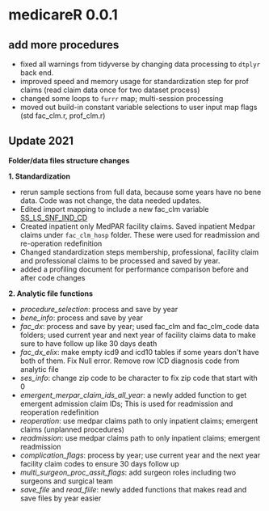 # medicareR 0.0.1

## add more procedures
* fixed all warnings from tidyverse by changing data processing to `dtplyr` back end.
* improved speed and memory usage for standardization step for prof claims (read claim data once for two dataset process)
* changed some loops to `furrr` map; multi-session processing
* moved out build-in constant variable selections to user input map flags (std fac_clm.r, prof_clm.r)

## Update 2021

**Folder/data files structure changes**

**1. Standardization**
  - rerun sample sections from full data, because some years have no bene data. Code was not change, the data needed updates.
  - Edited import mapping to include a new fac_clm variable [SS_LS_SNF_IND_CD](https://resdac.org/cms-data/variables/medpar-short-staylong-staysnf-indicator-code)
  - Created inpatient only MedPAR facility claims. Saved inpatient Medpar claims under `fac_clm_hosp` folder. These were used for readmission and re-operation redefinition
  - Changed standardization steps membership, professional, facility claim and professional claims to be processed and saved by year. 
  - added a profiling document for performance comparison before and after code changes
  
**2. Analytic file functions**
 - *procedure_selection*: process and save by year
 - *bene_info*:  process and save by year
 - *fac_dx*: process and save by year; used fac_clm and fac_clm_code data folders; used current year and next year of facility claims data to make sure to have follow up like 30 days death
 - *fac_dx_elix*: make empty icd9 and icd10 tables if some years don't have both of them. Fix Null error. Remove row ICD diagnosis code from analytic file
 - *ses_info*: change zip code to be character to fix zip code that start with 0
 - *emergent_merpar_claim_ids_all_year*: a newly added function to get emergent admission claim IDs; This is used for readmission and reoperation redefinition
 - *reoperation*: use medpar claims path to only inpatient claims; emergent claims (unplanned procedures)
 - *readmission*: use medpar claims path to only inpatient claims; emergent readmission
 - *complication_flags*: process by year; use current year and the next year facility claim codes to ensure 30 days follow up
 - *multi_surgeon_proc_assit_flags*: add surgeon roles including two surgeons and surgical team
 - *save_file* and *read_fiile*: newly added functions that makes read and save files by year easier
